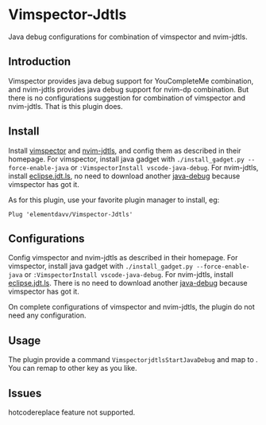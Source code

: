 # Vimspector-Jdtls

Java debug configurations for combination of vimspector and nvim-jdtls.

## Introduction

Vimspector provides java debug support for YouCompleteMe combination, and nvim-jdtls provides java debug support for nvim-dp combination. But there is no configurations suggestion for combination of vimspector and nvim-jdtls. That is this plugin does.

## Install

Install [vimspector](https://github.com/puremourning/vimspector) and [nvim-jdtls](https://github.com/mfussenegger/nvim-jdtls), and config them as described in their homepage. For vimspector, install java gadget with `./install_gadget.py --force-enable-java` or `:VimspectorInstall vscode-java-debug`. For nvim-jdtls, install [eclipse.jdt.ls](https://github.com/eclipse/eclipse.jdt.ls), no need to download another [java-debug](https://github.com/microsoft/java-debug) because vimspector has got it.

As for this plugin, use your favorite plugin manager to install, eg:

```
Plug 'elementdavv/Vimspector-Jdtls'
```

## Configurations

Config vimspector and nvim-jdtls as described in their homepage. For vimspector, install java gadget with `./install_gadget.py --force-enable-java` or `:VimspectorInstall vscode-java-debug`. For nvim-jdtls, install [eclipse.jdt.ls](https://github.com/eclipse/eclipse.jdt.ls). There is no need to download another [java-debug](https://github.com/microsoft/java-debug) because vimspector has got it.

On complete configurations of vimspector and nvim-jdtls, the plugin do not need any configuration.

## Usage

The plugin provide a command `VimspectorjdtlsStartJavaDebug` and map to <Leader><F5>. You can remap to other key as you like.

## Issues

hotcodereplace feature not supported.
